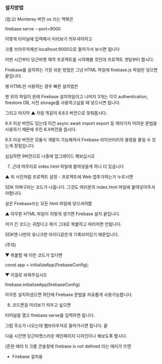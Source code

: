 ### 설치방법

(참고) Monterey 버전 os 쓰는 맥북은

firebase serve --port=9000

이렇게 터미널에 입력해서 미리보기 띄우셔야하고

크롬 브라우저에선 localhost:9000으로 들어가서 보시면 됩니다

이번 시간부터 당근마켓 제작 프로젝트를 시작해볼 것인데 프로젝트 셋팅부터 합시다.

Firebase를 설치하는 가장 쉬운 방법은 그냥 HTML 파일에 firebase.js 파일만 넣으면 끝입니다.

쌩 HTML만 사용하는 경우 빠른 설치법은

<script src="https://www.gstatic.com/firebasejs/8.6.5/firebase-app.js"></script>
<script src="https://www.gstatic.com/firebasejs/8.6.5/firebase-auth.js"></script>
<script src="https://www.gstatic.com/firebasejs/8.6.5/firebase-firestore.js"></script>
<script src="https://www.gstatic.com/firebasejs/8.6.5/firebase-storage.js"></script>

<script>
var firebaseConfig = {
  apiKey: "AIzaSyD4Jbqd9RgZd_AHeLNX-n",
  authDomain: "test-78694.firebaseapp.com",
  projectId: "test-78694",
  등 파이어베이스 콘솔에 있던 SDK 설정내용 ~~
};
firebase.initializeApp(firebaseConfig);
</script>

맨 위의 파일이 원래 Firebase 설치파일이고 나머지 3개는 각각 authentication, firestore DB, 사진 storage를 사용하고싶을 때 넣으시면 됩니다.

그리고 마지막 <script>태그는 firebase 홈피에서 프로젝트 만들면 자동으로 만들어주는 코든데 거기있던거 복붙하시면 됩니다.

근데 복붙하실 때

import { initializeApp } from "firebase/app"; 이건 필요없고 (9버전에서만 필요)

const app = initializeApp(firebaseConfig); 이거 대신

firebase.initializeApp(firebaseConfig); 저처럼 이렇게 쓰시길 바랍니다.

설치 끝

[collapse]
내가 리액트나 뷰를 사용하는 경우 설치법은

프로젝트경로에서 터미널을 오픈하신 후

npm install firebase@8.6.5
입력하면 끝입니다.

그리고 index.js 파일에

import firebase from "firebase/app";
import "firebase/firestore";

var firebaseConfig = {
apiKey: "AIzaSyD4Jbqd9RgZd_AHeLNX-n",
authDomain: "test-78694.firebaseapp.com",
projectId: "test-78694",
등 파이어베이스 콘솔에 있던 SDK 설정내용 ~~
};

firebase.initializeApp(firebaseConfig);
export const db = firebase.firestore();
아무데나 입력합니다. 파이어베이스 콘솔에 있던 SDK 설정 내용이 뭐냐면 하단이나 위의 영상을 참고합니다.
[프로젝트 설정 -> 개발 아이콘 클릭 생성 -> SDK 설정 및 구성 -> 구성 부분]

vue는 index.js가 아니라 main.js 겠군요

그리고 원하는 js 파일에서

import {db} from './index.js'
import "firebase/firestore";
이렇게 import 해오면

db.collection() 어쩌구 이렇게 Firebase 데이터베이스 다루는 코드 잘 됩니다.

두번째 import는 안해도 잘될 수 있음

[collapse]

하지만 Firebase를 이용해서 호스팅까지 한번에 처리하고 싶은 경우

firebase-tools를 이용해 프로젝트를 만드는게 좋습니다.

그럴 분들은 조용히 따라하시길 바랍니다.

저랑 함께 당근마켓 만들 분들도 따라하셈

일단 Firebase console에서 새로운 프로젝트 생성하기

Firebase 설치

1. 구글에 Firebase console 이라고 검색하면 뜨는 사이트가 하나 있습니다.

거기서 새로운 프로젝트를 만드십시오.

- 이름은 아무렇게나 하시고

- 애널리틱스는 선택하든말든 알아서 합시다

2. 왼쪽 메뉴에서 Authentication, Firestore, Storage를 들어가신 다음

- 시작하기 버튼만 잘 눌러주시면 됩니다.

- Firestore 시작하기 누르면 데이터베이스 위치선택하라는데 asia-northeast3 선택하면 됩니다. 이게 아마 서울임

일단 끝

nodejs install

1. Node.js를 구글에 검색해서 설치합니다.

- 예전에 설치했다고 해도 최신버전으로 다시 설치해주셔야합니다. 14 버전 이상이 필요합니다.

2. VScode 에디터를 구글에 검색해서 설치합니다.

- 에디터는 본인이 쓰던거 써도 되겠지만 터미널 다루는 법을 모르면 당장 설치합니다.

3. 바탕화면 등에 작업폴더를 만들어줍니다.

- 찾기쉬운 곳 아무데나 만드십쇼

4. VScode 에디터의 상단메뉴에서 File - Open Folder 눌러서 방금 만든 작업폴더를 엽니다.

- 항상 뭘 하든 폴더열고 시작하셔야합니다.

5. 에디터 상단메뉴 Terminal - New Terminal을 눌러서 터미널을 오픈하고 다음 명령어를 입력하고 엔터칩니다.

npm install -g firebase-tools@9.23.1

그럼 뭔가 설치가 됩니다.

- 안되면 95% 확률로 Nodejs 설치를 제대로 안한 것임 최신버전 다시 설치해보셈

- 맥북에서 권한없다고 뭐라그러면 sudo npm install -g firebase-tools@9.23.1 이렇게 입력해봅시다.

- 윈도우에서 허가되지 않은 스크립트입니다~라고 뭐라그러면 시작메뉴에서 powershell 검색 후 관리자 권한으로 여신 다음

Set-ExecutionPolicy Unrestricted 라고 대소문자 하나라도 틀리지않고 입력하십시오. 그럼 잘됨

6. 터미널 끄지말고 다음 명령어를 입력하고 엔터칩니다.

firebase login
그럼 구글 로그인하라고 뜰텐데 로그인 잘 하십시오

firebase init
새로운 html + firebase 프로젝트 만드는 명령어인데 그럼 뭐 여러가지 선택하라고 합니다.

여러분의 센스를 믿겠습니다.

▲ Firebase 어떤 상품 쓸건지는 위와같이 선택하시면 되고

(참고) Hosting 두개가 있으면 그 중에 (optionally) Github 쓰겠다라는거 선택합시다.

▲ Firebase 어떤 프로젝트 쓸건지는 님들이 firebase console에서 미리 만든거 선택하시면 되고

나머지 선택사항은 엔터만 잘 누르면 됩니다. y/n 선택하는건 n 입력해보는게 어떨까요.

그러면 짜쟌 Firebase가 셋팅완료된 파일들이 뿅 생성됩니다.

이제 index.html 파일 열어서 당근마켓 메인페이지 코딩시작하면 됩니다.

근데 복잡해보여서 저는 그냥 깔끔하게 이것만 남기고 시작할겁니다.

<!DOCTYPE html>
<html>
<head>
  <meta charset="UTF-8">
  <meta http-equiv="X-UA-Compatible" content="IE=edge">
  <meta name="viewport" content="width=device-width, initial-scale=1.0">
  <title>Document</title>
</head>
<body>

  <script src="https://www.gstatic.com/firebasejs/8.6.5/firebase-app.js"></script>
  <script src="https://www.gstatic.com/firebasejs/8.6.5/firebase-auth.js"></script>
  <script src="https://www.gstatic.com/firebasejs/8.6.5/firebase-firestore.js"></script>
  <script src="https://www.gstatic.com/firebasejs/8.6.5/firebase-storage.js"></script>

</body>
</html>
▲ 저랑 똑같이 8.6.5 버전으로 맞춰봅시다.

9.X 이상 버전도 있는데 이건 async await import export 등 여러가지 어려운 문법을 사용하기 때문에 우린 8.X버전을 씁시다.

9.X 이상 버전은 모듈식 개발이 가능해져서 Firebase 라이브러리의 용량을 줄일 수 있는게 장점입니다.

심심하면 9버전으로 나중에 업그레이드 해보십시오

7. 근데 마무리로 index.html 파일에 붙여넣을게 하나 더 있습니다

▲ 위 사진처럼 프로젝트 설정 - 프로젝트에 Web 앱추가하는거 누르시면

SDK 어쩌구라는 코드가 나옵니다. 그것도 여러분의 index.html 파일에 붙여넣어주셔야합니다.

실은 Firebase쓰는 모든 html 파일에 넣으셔야함

<!DOCTYPE html>
<html>
<head>
  <meta charset="UTF-8">
  <meta http-equiv="X-UA-Compatible" content="IE=edge">
  <meta name="viewport" content="width=device-width, initial-scale=1.0">
  <title>Document</title>
</head>
<body>

  <script src="https://www.gstatic.com/firebasejs/8.6.5/firebase-app.js"></script>
  <script src="https://www.gstatic.com/firebasejs/8.6.5/firebase-auth.js"></script>
  <script src="https://www.gstatic.com/firebasejs/8.6.5/firebase-firestore.js"></script>
  <script src="https://www.gstatic.com/firebasejs/8.6.5/firebase-storage.js"></script>

  <script>
      var firebaseConfig = {
        apiKey: "AIzaSyDxeBMcsLOESHig6CrpweDlU7lTjHC",
        authDomain: "applemarket-83cc9.firebaseapp.com",
        projectId: "applemarket-83cc9",
        콘솔에 있던 긴 코드~~~
      };
      firebase.initializeApp(firebaseConfig);
  </script>

</body>
</html>
▲ 아무튼 HTML 파일이 이렇게 생기면 Firebase 설치 끝입니다.

저거 긴 코드는 귀찮다고 제거 그대로 복붙하고 따라치면 안됩니다.

SDK엔 나만의 유니크한 아이디같은게 기록되어있기 때문입니다.

(주의)

▼ 복붙할 때 이런 코드가 있다면

const app = initializeApp(firebaseConfig);

▼ 이걸로 바꿔주십시오

firebase.initializeApp(firebaseConfig)

아무튼 설치하셨으면 하단에 Firebase 문법을 자유롭게 사용가능합니다.

8. 코드짠걸 미리보기 띄우고 싶으면

터미널을 열고 firebase serve를 입력하면 됩니다.

그럼 주소가 나오는데 웹브라우저로 들어가시면 됩니다. 끝

다음 시간엔 당근마켓스러운 메인페이지 디자인이나 해보도록 합시다.

(흔한 에러 1) 크롬 콘솔창에 firebase is not defined 라는 에러가 뜨면

- Firebase 설치용 <script>들 안에 defer 이런 키워드가 있으면 지워보십시오

- <script>로 firebase-app.js 파일들 가져온거 밑에 SDK를 복붙하셔야함 


- 코드짤 때도 <script>로 firebase-app.js 파일들 가져온거 밑에 짜셔야함

(흔한 에러 2) 크롬 콘솔창에 firebase.analytics is not 어쩌구 에러가 뜨면

- html 파일 안에 있는 firebase.analytics() 이걸 지워봅시다

(흔한 에러 3) firebase init 입력했는데 뭐가 안된다면

- firebase login으로 로그인부터 하십시오

- firebase console 홈페이지에서 프로젝트부터 만드십시오 그리고 Firestore, Storage 이런거 탭에서 시작하기 누르셈

(흔한 에러 4) 맥북 터미널에서 permission이 없어요, 권한이 없어요 이런 에러가 뜬다면

sudo를 앞에 붙여봅니다.

특히 npm install 어쩌구 하실 때 sudo npm install 어쩌구~ 라고 입력해보시길 바랍니다.

중간에 님들 맥북 비번 입력이 필요할 수 있습니다.

(흔한 에러 5) 윈도우 터미널에서 보안 때문에 스크립트 실행 불가 어쩌구 에러가 뜬다면

시작메뉴에서 검색 - Powershell - 관리자권한으로 열기 하신 다음 그대로 따라칩니다.

Set-ExecutionPolicy Unrestricted
엔터누르면 뭐 선택하라는데 예 선택하면 됩니다.

이제 에디터 다시 켜서 해보셈
